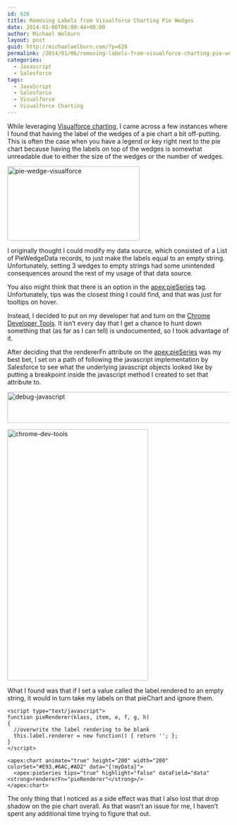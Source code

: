 ```yaml
---
id: 626
title: Removing Labels from Visualforce Charting Pie Wedges
date: 2014-01-06T06:00:44+00:00
author: Michael Welburn
layout: post
guid: http://michaelwelburn.com/?p=626
permalink: /2014/01/06/removing-labels-from-visualforce-charting-pie-wedges/
categories:
  - Javascript
  - Salesforce
tags:
  - JavaScript
  - Salesforce
  - Visualforce
  - Visualforce Charting
---
```

While leveraging <a title="A Simple Charting Example" href="http://www.salesforce.com/us/developer/docs/pages/Content/pages_charting_overview_simple_example.htm" target="_blank">Visualforce charting</a>, I came across a few instances where I found that having the label of the wedges of a pie chart a bit off-putting. This is often the case when you have a legend or key right next to the pie chart because having the labels on top of the wedges is somewhat unreadable due to either the size of the wedges or the number of wedges.

[<img class="aligncenter size-medium wp-image-705" alt="pie-wedge-visualforce" src="http://michaelwelburn.com/wp-content/uploads/2013/12/pie-wedge-visualforce-300x168.png" width="300" height="168" srcset="http://michaelwelburn.com/wp-content/uploads/2013/12/pie-wedge-visualforce-300x168.png 300w, http://michaelwelburn.com/wp-content/uploads/2013/12/pie-wedge-visualforce.png 312w" sizes="(max-width: 300px) 100vw, 300px" />](http://michaelwelburn.com/wp-content/uploads/2013/12/pie-wedge-visualforce.png)

<!--more-->

I originally thought I could modify my data source, which consisted of a List of PieWedgeData records, to just make the labels equal to an empty string. Unfortunately, setting 3 wedges to empty strings had some unintended consequences around the rest of my usage of that data source.

You also might think that there is an option in the <a title="apex:pieSeries" href="http://www.salesforce.com/us/developer/docs/pages/Content/pages_compref_pieSeries.htm" target="_blank"><apex:pieSeries></a> tag. Unfortunately, tips was the closest thing I could find, and that was just for tooltips on hover.

Instead, I decided to put on my developer hat and turn on the <a title="Chrome Developer Tools" href="https://developers.google.com/chrome-developer-tools/" target="_blank">Chrome Developer Tools</a>. It isn&#8217;t every day that I get a chance to hunt down something that (as far as I can tell) is undocumented, so I took advantage of it.

After deciding that the rendererFn attribute on the <apex:pieSeries> was my best bet, I set on a path of following the javascript implementation by Salesforce to see what the underlying javascript objects looked like by putting a breakpoint inside the javascript method I created to set that attribute to.

[<img class="aligncenter size-full wp-image-708" alt="debug-javascript" src="http://michaelwelburn.com/wp-content/uploads/2013/12/debug-javascript.png" width="513" height="70" srcset="http://michaelwelburn.com/wp-content/uploads/2013/12/debug-javascript.png 513w, http://michaelwelburn.com/wp-content/uploads/2013/12/debug-javascript-300x40.png 300w" sizes="(max-width: 513px) 100vw, 513px" />](http://michaelwelburn.com/wp-content/uploads/2013/12/debug-javascript.png)

[<img class="aligncenter size-full wp-image-709" alt="chrome-dev-tools" src="http://michaelwelburn.com/wp-content/uploads/2013/12/chrome-dev-tools.png" width="319" height="568" srcset="http://michaelwelburn.com/wp-content/uploads/2013/12/chrome-dev-tools.png 319w, http://michaelwelburn.com/wp-content/uploads/2013/12/chrome-dev-tools-168x300.png 168w" sizes="(max-width: 319px) 100vw, 319px" />](http://michaelwelburn.com/wp-content/uploads/2013/12/chrome-dev-tools.png)

What I found was that if I set a value called the label.rendered to an empty string, it would in turn take my labels on that pieChart and ignore them.

    <script type="text/javascript">
    function pieRenderer(klass, item, e, f, g, h)
    {
      //overwrite the label rendering to be blank
      this.label.renderer = new function() { return ''; };
    }
    </script>

    <apex:chart animate="true" height="200" width="200" colorSet="#E93,#6AC,#AD2" data="{!myData}">
      <apex:pieSeries tips="true" highlight="false" dataField="data" <strong>rendererFn="pieRenderer"</strong>/>
    </apex:chart>

The only thing that I noticed as a side effect was that I also lost that drop shadow on the pie chart overall. As that wasn&#8217;t an issue for me, I haven&#8217;t spent any additional time trying to figure that out.
